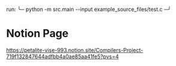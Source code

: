 run: ╰─ python -m src.main --input  example_source_files/test.c                                                                                                                                                     ─╯

# Notion Page
https://petalite-vise-993.notion.site/Compilers-Project-719f132847644adfbb4a0ae85aa41fe5?pvs=4

